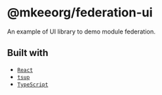# @mkeeorg/federation-ui

An example of UI library to demo module federation.

## Built with

- [`React`](https://reactjs.org/)
- [`tsup`](https://tsup.egoist.dev/)
- [`TypeScript`](https://www.typescriptlang.org/)
